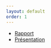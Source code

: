 ```yaml
---
layout: default
order: 1
---
```



- [Rapport](https://labs-web.github.io/conception/documentation/diagramme-classes-orthoptiste) 
- [Présentation](https://labs-web.github.io/conception/documentation/diagramme-classes-orthoptiste/presentation.html#/) 
